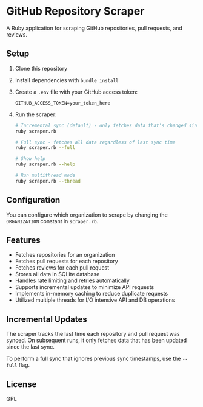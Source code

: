 # GitHub Repository Scraper

A Ruby application for scraping GitHub repositories, pull requests, and reviews.

## Setup

1.  Clone this repository

2.  Install dependencies with `bundle install`

3.  Create a `.env` file with your GitHub access token:

        GITHUB_ACCESS_TOKEN=your_token_here

4.  Run the scraper:

    ``` bash
    # Incremental sync (default) - only fetches data that's changed since last run
    ruby scraper.rb

    # Full sync - fetches all data regardless of last sync time
    ruby scraper.rb --full

    # Show help
    ruby scraper.rb --help

    # Run multithread mode
    ruby scraper.rb --thread
    ```

## Configuration

You can configure which organization to scrape by changing the `ORGANIZATION`
constant in `scraper.rb`.

## Features

-   Fetches repositories for an organization
-   Fetches pull requests for each repository
-   Fetches reviews for each pull request
-   Stores all data in SQLite database
-   Handles rate limiting and retries automatically
-   Supports incremental updates to minimize API requests
-   Implements in-memory caching to reduce duplicate requests
-   Utilized multiple threads for I/O intensive API and DB operations

## Incremental Updates

The scraper tracks the last time each repository and pull request was synced. On
subsequent runs, it only fetches data that has been updated since the last sync.

To perform a full sync that ignores previous sync timestamps, use the `--full`
flag.

## License

GPL
